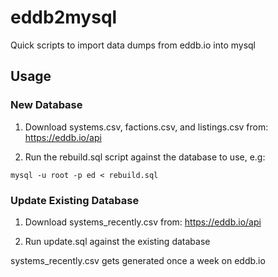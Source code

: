 # eddb2mysql
Quick scripts to import data dumps from eddb.io into mysql

## Usage

### New Database

1. Download systems.csv, factions.csv, and listings.csv from: https://eddb.io/api

2. Run the rebuild.sql script against the database to use, e.g:

`mysql -u root -p ed < rebuild.sql`

### Update Existing Database

1. Download systems_recently.csv from: https://eddb.io/api

2. Run update.sql against the existing database

systems_recently.csv gets generated once a week on eddb.io
